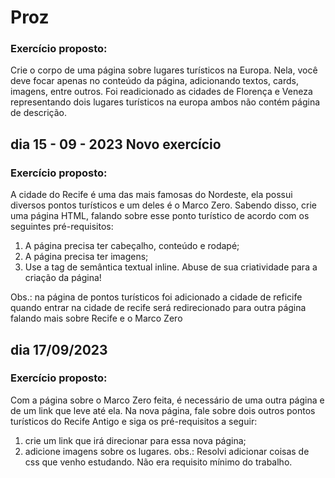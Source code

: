 # Proz

### Exercício proposto:
Crie o corpo de uma página sobre lugares turísticos na Europa. Nela, você deve focar apenas no conteúdo da página, adicionando textos, cards, imagens, entre outros. 
Foi readicionado as cidades de Florença e Veneza representando dois lugares turísticos na europa ambos não contém página de descrição.

## dia 15 - 09 - 2023 Novo exercício
### Exercício proposto:
 A cidade do Recife é uma das mais famosas do Nordeste, ela possui diversos pontos turísticos e um deles é o Marco Zero. Sabendo disso, crie uma página HTML, falando sobre esse ponto turístico de acordo com os seguintes pré-requisitos: 
 1. A página precisa ter cabeçalho, conteúdo e rodapé;
 2. A página precisa ter imagens; 
 3. Use a tag de semântica textual inline.
 Abuse de sua criatividade para a criação da página!

Obs.: na página de pontos turísticos foi adicionado a cidade de reficife quando entrar na cidade de recife será redirecionado para outra página falando mais sobre Recife e o Marco Zero

## dia 17/09/2023
### Exercício proposto:
Com a página sobre o Marco Zero feita, é necessário de uma outra página e de um link que leve até ela. Na nova página, fale sobre dois outros pontos turísticos do Recife Antigo e siga os pré-requisitos a seguir: 

 1. crie um link que irá direcionar para essa nova página; 
 2. adicione imagens sobre os lugares. 
obs.: Resolvi adicionar coisas de css que venho estudando. Não era requisito mínimo do trabalho.
